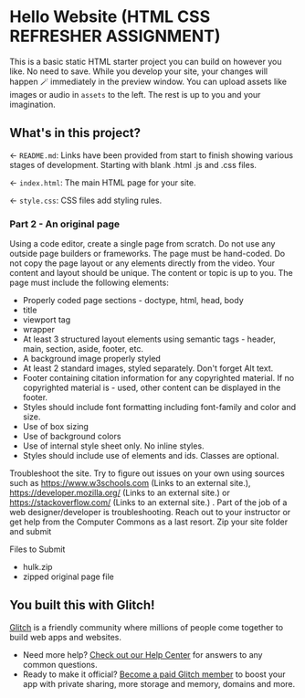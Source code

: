 # Hello Website (HTML CSS REFRESHER ASSIGNMENT)

This is a basic static HTML starter project you can build on however you like. No need to save. While you develop your site, your changes will happen 🪄 immediately in the preview window. You can upload assets like images or audio in `assets` to the left. The rest is up to you and your imagination.

## What's in this project?

← `README.md`: Links have been provided from start to finish showing various stages of development. Starting with blank .html .js and .css files. 

← `index.html`: The main HTML page for your site.

← `style.css`: CSS files add styling rules.

### Part 2 - An original page

Using a code editor, create a single page from scratch. Do not use any outside page builders or frameworks. The page must be hand-coded. 
Do not copy the page layout or any elements directly from the video. Your content and layout should be unique. The content or topic is up to you.
The page must include the following elements:

- Properly coded page sections - doctype, html, head, body
- title
- viewport tag
- wrapper
- At least 3 structured layout elements using semantic tags - header, main, section, aside, footer, etc.
- A background image properly styled
- At least 2 standard images, styled separately. Don't forget Alt text.
- Footer containing citation information for any copyrighted material. If no copyrighted material is - used, other content can be displayed in the footer. 
- Styles should include font formatting including font-family and color and size.
- Use of box sizing
- Use of background colors
- Use of internal style sheet only. No inline styles.
- Styles should include use of elements and ids. Classes are optional.


Troubleshoot the site. Try to figure out issues on your own using sources such as https://www.w3schools.com (Links to an external site.), https://developer.mozilla.org/ (Links to an external site.) or https://stackoverflow.com/ (Links to an external site.) . Part of the job of a web designer/developer is troubleshooting. Reach out to your instructor or get help from the Computer Commons as a last resort.
Zip your site folder and submit
 

Files to Submit

- hulk.zip
- zipped original page file

## You built this with Glitch!

[Glitch](https://glitch.com) is a friendly community where millions of people come together to build web apps and websites.

- Need more help? [Check out our Help Center](https://help.glitch.com/) for answers to any common questions.
- Ready to make it official? [Become a paid Glitch member](https://glitch.com/pricing) to boost your app with private sharing, more storage and memory, domains and more.
